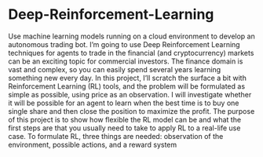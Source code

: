 # Deep-Reinforcement-Learning

Use machine learning models running on a cloud environment to develop an autonomous trading bot. I’m going to use Deep Reinforcement Learning techniques for agents to trade in the financial (and cryptocurrency) markets can be an exciting topic for commercial investors.
The finance domain is vast and complex, so you can easily spend several years learning something new every day. In this project, I’ll scratch the surface a bit with Reinforcement Learning (RL) tools, and the problem will be formulated as simple as possible, using price as an observation. I will investigate whether it will be possible for an agent to learn when the best time is to buy one single share and then close the position to maximize the profit. The purpose of this project is to show how flexible the RL model can be and what the first steps are that you usually need to take to apply RL to a real-life use case.
To formulate RL, three things are needed: observation of the environment, possible actions, and a reward system
